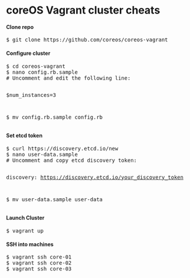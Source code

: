 coreOS Vagrant cluster cheats
=============================

<h4>Clone repo</h4>
<pre>
$ git clone https://github.com/coreos/coreos-vagrant
</pre>

<h4>Configure cluster</h4>
<pre>
$ cd coreos-vagrant
$ nano config.rb.sample
# Uncomment and edit the following line:

$num_instances=3

$ mv config.rb.sample config.rb
</pre>

<h4>Set etcd token</h4>
<pre>
$ curl https://discovery.etcd.io/new
$ nano user-data.sample
# Uncomment and copy etcd discovery token:

discovery: https://discovery.etcd.io/your_discovery_token

$ mv user-data.sample user-data
</pre>

<h4>Launch Cluster</h4>
<pre>
$ vagrant up
</pre>

<h4>SSH into machines</h4>
<pre>
$ vagrant ssh core-01
$ vagrant ssh core-02
$ vagrant ssh core-03
</pre>
